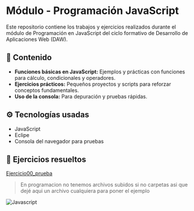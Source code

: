 # Módulo - Programación JavaScript

Este repositorio contiene los trabajos y ejercicios realizados durante el módulo de Programación en JavaScript del ciclo formativo de Desarrollo de Aplicaciones Web (DAW).

## 📗 Contenido

- **Funciones básicas en JavaScript:** Ejemplos y prácticas con funciones para cálculo, condicionales y operadores.
- **Ejercicios prácticos:** Pequeños proyectos y scripts para reforzar conceptos fundamentales.
- **Uso de la consola:** Para depuración y pruebas rápidas.

## ⚙️ Tecnologías usadas

- JavaScript 
- Eclipe
- Consola del navegador para pruebas

## 📃 Ejercicios resueltos

[Ejercicio00_prueba](https://github.com/AngelPR22/Programacion/blob/main/Programacion_ejemplo.txt)

> En programacion no tenemos archivos subidos si no carpetas asi que dejé aqui un archivo cualquiera para poner el ejemplo

![Javascript](https://blog.interfell.com/hubfs/JavaScript%20un%20lenguaje%20de%20programaci%C3%B3n.jpg)

